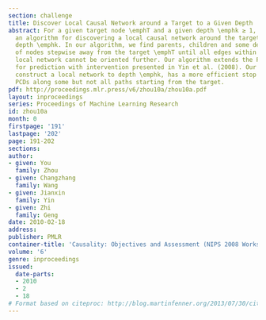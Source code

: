 ```yaml
---
section: challenge
title: Discover Local Causal Network around a Target to a Given Depth
abstract: For a given target node \emphT and a given depth \emphk ≥ 1, we propose
  an algorithm for discovering a local causal network around the target \emphT to
  depth \emphk. In our algorithm, we find parents, children and some descendants (PCD)
  of nodes stepwise away from the target \emphT until all edges within the depth \emphk
  local network cannot be oriented further. Our algorithm extends the PCD-by-PCD algorithm
  for prediction with intervention presented in Yin et al. (2008). Our algorithm can
  construct a local network to depth \emphk, has a more efficient stop rule and finds
  PCDs along some but not all paths starting from the target.
pdf: http://proceedings.mlr.press/v6/zhou10a/zhou10a.pdf
layout: inproceedings
series: Proceedings of Machine Learning Research
id: zhou10a
month: 0
firstpage: '191'
lastpage: '202'
page: 191-202
sections: 
author:
- given: You
  family: Zhou
- given: Changzhang
  family: Wang
- given: Jianxin
  family: Yin
- given: Zhi
  family: Geng
date: 2010-02-18
address: 
publisher: PMLR
container-title: 'Causality: Objectives and Assessment (NIPS 2008 Workshop)'
volume: '6'
genre: inproceedings
issued:
  date-parts:
  - 2010
  - 2
  - 18
# Format based on citeproc: http://blog.martinfenner.org/2013/07/30/citeproc-yaml-for-bibliographies/
---
```

